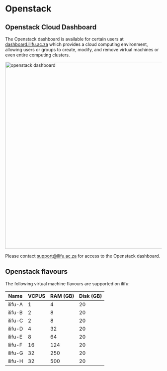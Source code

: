 # Openstack

## Openstack Cloud Dashboard

The Openstack dashboard is available for certain users at [dashboard.ilifu.ac.za](https://dashboard.ilifu.ac.za) which provides a cloud computing environment, allowing users or groups to create, modify, and remove virtual machines or even entire computing clusters.

<img src="/_media/dashboard_view.png" alt="openstack dashboard" width=600 />

Please contact support@ilifu.ac.za for access to the Openstack dashboard.

## Openstack flavours

The following virtual machine flavours are supported on ilifu:

| Name    | VCPUS | RAM (GB) | Disk (GB) |
|---------|-------|----------|-----------|
| ilifu-A | 1     | 4        | 20        |
| ilifu-B | 2     | 8        | 20        |
| ilifu-C | 2     | 8        | 20        |
| ilifu-D | 4     | 32       | 20        |
| ilifu-E | 8     | 64       | 20        |
| liifu-F | 16    | 124      | 20        |
| ilifu-G | 32    | 250      | 20        |
| ilifu-H | 32    | 500      | 20        |
